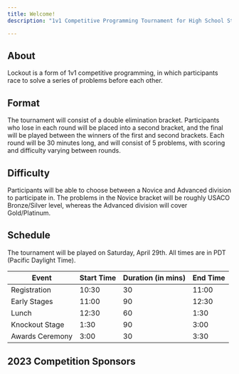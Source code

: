 ```yaml
---
title: Welcome!
description: "1v1 Competitive Programming Tournament for High School Students across the USA."

---
```




## About
Lockout is a form of 1v1 competitive programming, in which participants race to solve a series of problems before each other.

## Format

The tournament will consist of a double elimination bracket. Participants who lose in each round will be placed into a second bracket, and the final will be played between the winners of the first and second brackets. Each round will be 30 minutes long, and will consist of 5 problems, with scoring and difficulty varying between rounds.

## Difficulty

Participants will be able to choose between a Novice and Advanced division to participate in. The problems in the Novice bracket will be roughly USACO Bronze/Silver level, whereas the Advanced division will cover Gold/Platinum.

## Schedule

The tournament will be played on Saturday, April 29th. All times are in PDT (Pacific Daylight Time).

| Event | Start Time | Duration (in mins) | End Time |
| --- | --- | --- | --- |
| Registration | 10:30 | 30 | 11:00 |
| Early Stages | 11:00 | 90 | 12:30 |
| Lunch | 12:30 | 60 | 1:30 |
| Knockout Stage | 1:30 | 90 | 3:00 |
| Awards Ceremony | 3:00 | 30 | 3:30 |


## 2023 Competition Sponsors

